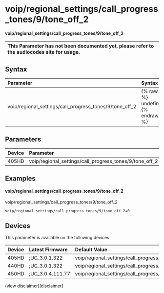 ﻿---
description: voip/regional_settings/call_progress_tones/9/tone_off_2
search:
    keywords: ['voip','regional_settings','call_progress_tones','9','tone_off_2']
---

# voip/regional_settings/call_progress_tones/9/tone_off_2

#### voip/regional_settings/call_progress_tones/9/tone_off_2


| This Parameter has not been documented yet, please refer to the audiocodes site for usage.  |
| :--- |

## Syntax
| Parameter | Syntax |
| :--- | :--- |
|voip/regional_settings/call_progress_tones/9/tone_off_2 | {% raw %} undefined {% endraw %} |

## Parameters
|Device|Parameter|value|Description|
|:---|:---|:---|:---|
| 405HD | voip/regional_settings/call_progress_tones/9/tone_off_2 |  |  |

## Examples
#### voip/regional_settings/call_progress_tones/9/tone_off_2

voip/regional_settings/call_progress_tones/9/tone_off_2

```
voip/regional_settings/call_progress_tones/9/tone_off_2=0
```

## Devices
This parameter is available on the following devices

| Device | Latest Firmware | Default Value |
|:---|:---|:---|
| 405HD | ;UC_3.0.1.322 | voip/regional_settings/call_progress_tones/9/tone_off_2=0 
| 440HD | ;UC_3.0.1.322 | voip/regional_settings/call_progress_tones/9/tone_off_2=0 
| 450HD | ;UC_3.0.4.111.77 | voip/regional_settings/call_progress_tones/9/tone_off_2=0 

(view disclaimer)[disclaimer]
